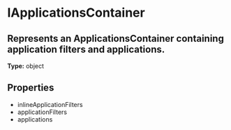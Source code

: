 # IApplicationsContainer

## Represents an ApplicationsContainer containing application filters and applications.

**Type:** object

## Properties
* inlineApplicationFilters
* applicationFilters
* applications
